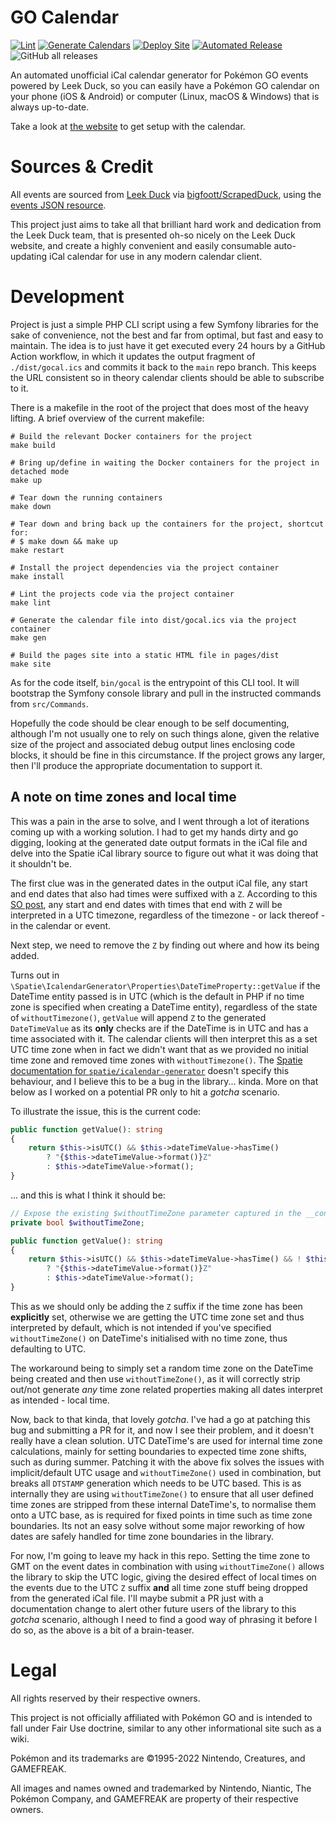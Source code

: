 # GO Calendar

[![Lint](https://github.com/othyn/go-calendar/actions/workflows/00-lint.yml/badge.svg)](https://github.com/othyn/go-calendar/actions/workflows/00-lint.yml)
[![Generate Calendars](https://github.com/othyn/go-calendar/actions/workflows/10-calendars.yml/badge.svg)](https://github.com/othyn/go-calendar/actions/workflows/10-calendars.yml)
[![Deploy Site](https://github.com/othyn/go-calendar/actions/workflows/20-site.yml/badge.svg)](https://github.com/othyn/go-calendar/actions/workflows/20-site.yml)
[![Automated Release](https://github.com/othyn/go-calendar/actions/workflows/30-release.yml/badge.svg)](https://github.com/othyn/go-calendar/actions/workflows/30-release.yml)
![GitHub all releases](https://img.shields.io/github/downloads/othyn/go-calendar/total?color=success&label=Downloads)

An automated unofficial iCal calendar generator for Pokémon GO events powered by Leek Duck, so you can easily have a
Pokémon GO calendar on your phone (iOS & Android) or computer (Linux, macOS & Windows) that is always up-to-date.

Take a look at [the website](https://gocalendar.info/) to get setup with the calendar.

# Sources & Credit

All events are sourced from [Leek Duck](https://leekduck.com/events/)
via [bigfoott/ScrapedDuck](https://github.com/bigfoott/ScrapedDuck), using
the [events JSON resource](https://github.com/bigfoott/ScrapedDuck/wiki/Events).

This project just aims to take all that brilliant hard work and dedication from the Leek Duck team, that is presented
oh-so nicely on the Leek Duck website, and create a highly convenient and easily consumable auto-updating iCal calendar
for use in any modern calendar client.

# Development

Project is just a simple PHP CLI script using a few Symfony libraries for the sake of convenience, not the best and far
from optimal, but fast and easy to maintain. The idea is to just have it get executed every 24 hours by a GitHub Action
workflow, in which it updates the output fragment of `./dist/gocal.ics` and commits it back to the `main` repo branch.
This keeps the URL consistent so in theory calendar clients should be able to subscribe to it.

There is a makefile in the root of the project that does most of the heavy lifting. A brief overview of the current
makefile:

```shell
# Build the relevant Docker containers for the project
make build

# Bring up/define in waiting the Docker containers for the project in detached mode
make up

# Tear down the running containers 
make down

# Tear down and bring back up the containers for the project, shortcut for:
# $ make down && make up
make restart

# Install the project dependencies via the project container
make install

# Lint the projects code via the project container
make lint

# Generate the calendar file into dist/gocal.ics via the project container 
make gen

# Build the pages site into a static HTML file in pages/dist 
make site
```

As for the code itself, `bin/gocal` is the entrypoint of this CLI tool. It will bootstrap the Symfony console library
and pull in the instructed commands from `src/Commands`.

Hopefully the code should be clear enough to be self documenting, although I'm not usually one to rely on such things
alone, given the relative size of the project and associated debug output lines enclosing code blocks, it should be fine
in this circumstance. If the project grows any larger, then I'll produce the appropriate documentation to support it.

## A note on time zones and local time

This was a pain in the arse to solve, and I went through a lot of iterations coming up with a working solution. I had to
get my hands dirty and go digging, looking at the generated date output formats in the iCal file and delve into the
Spatie iCal library source to figure out what it was doing that it shouldn't be.

The first clue was in the generated dates in the output iCal file, any start and end dates that also had times were
suffixed with a `Z`. According to this [SO post](https://stackoverflow.com/a/7626131/4494375), any start and end dates
with times that end with `Z` will be interpreted in a UTC timezone, regardless of the timezone - or lack thereof - in
the calendar or event.

Next step, we need to remove the `Z` by finding out where and how its being added.

Turns out in `\Spatie\IcalendarGenerator\Properties\DateTimeProperty::getValue` if the DateTime entity passed is in
UTC (which is the default in PHP if no time zone is specified when creating a DateTime entity), regardless of the state
of `withoutTimezone()`, `getValue` will append `Z` to the generated `DateTimeValue` as its **only** checks are if the
DateTime is in UTC and has a time associated with it. The calendar clients will then interpret this as a set UTC time
zone when in fact we didn't want that as we provided no initial time zone and removed time zones
with `withoutTimezone()`.
The [Spatie documentation for `spatie/icalendar-generator`](https://github.com/spatie/icalendar-generator#timezones)
doesn't specify this behaviour, and I believe this to be a bug in the library... kinda. More on that below as I worked
on a potential PR only to hit a _gotcha_ scenario.

To illustrate the issue, this is the current code:

```php
public function getValue(): string
{
    return $this->isUTC() && $this->dateTimeValue->hasTime()
        ? "{$this->dateTimeValue->format()}Z"
        : $this->dateTimeValue->format();
}
```

... and this is what I think it should be:

```php
// Expose the existing $withoutTimeZone parameter captured in the __construct as a class property
private bool $withoutTimeZone;

public function getValue(): string
{
    return $this->isUTC() && $this->dateTimeValue->hasTime() && ! $this->withoutTimeZone
        ? "{$this->dateTimeValue->format()}Z"
        : $this->dateTimeValue->format();
}
```

This as we should only be adding the `Z` suffix if the time zone has been **explicitly** set, otherwise we are getting
the UTC time zone set and thus interpreted by default, which is not intended if you've specified `withoutTimeZone()` on
DateTime's initialised with no time zone, thus defaulting to UTC.

The workaround being to simply set a random time zone on the DateTime being created and then use `withoutTimeZone()`, as
it will correctly strip out/not generate _any_ time zone related properties making all dates interpret as intended -
local time.

Now, back to that kinda, that lovely _gotcha_. I've had a go at patching this bug and submitting a PR for it,
and now I see their problem, and it doesn't really have a clean solution. UTC DateTime's are used for internal time zone
calculations, mainly for setting boundaries to expected time zone shifts, such as during summer. Patching it with
the above fix solves the issues with implicit/default UTC usage and `withoutTimeZone()` used in combination, but breaks
all `DTSTAMP` generation which needs to be UTC based. This is as internally they are using `withoutTimeZone()` to ensure
that all user defined time zones are stripped from these internal DateTime's, to normalise them onto a UTC base,
as is required for fixed points in time such as time zone boundaries. Its not an easy solve without some major
reworking of how dates are safely handled for time zone boundaries in the library.

For now, I'm going to leave my hack in this repo. Setting the time zone to GMT on the event dates in combination with
using `withoutTimeZone()` allows the library to skip the UTC logic, giving the desired effect of local times on the
events due to the UTC `Z` suffix **and** all time zone stuff being dropped from the generated iCal file. I'll maybe
submit a PR just with a documentation change to alert other future users of the library to this _gotcha_ scenario,
although I need to find a good way of phrasing it before I do so, as the above is a bit of a brain-teaser.

# Legal

All rights reserved by their respective owners.

This project is not officially affiliated with Pokémon GO and is intended to fall under Fair Use doctrine, similar to
any other informational site such as a wiki.

Pokémon and its trademarks are ©1995-2022 Nintendo, Creatures, and GAMEFREAK.

All images and names owned and trademarked by Nintendo, Niantic, The Pokémon Company, and GAMEFREAK are property of
their respective owners.
